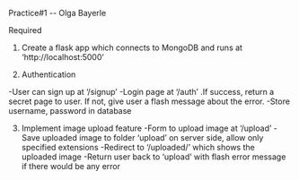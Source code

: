 Practice#1 -- Olga Bayerle

Required
1. Create a flask app which connects to MongoDB and runs at ‘http://localhost:5000’

2. Authentication

-User can sign up at ‘/signup’
-Login page at ‘/auth’ .If success, return a secret page to user. If not, give user a flash message about the error.
-Store username, password in database

3. Implement image upload feature
-Form to upload image at ‘/upload’
-Save uploaded image to folder ‘upload’ on server side, allow only specified extensions
-Redirect to ‘/uploaded/<filename>’ which shows the uploaded image
-Return user back to ‘upload’ with flash error message if there would be any error
